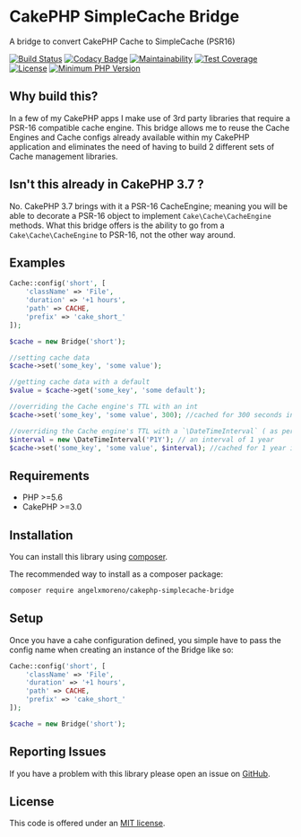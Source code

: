 # CakePHP SimpleCache Bridge

A bridge to convert CakePHP Cache to SimpleCache (PSR16)

[![Build Status](https://travis-ci.com/angelxmoreno/cakephp-simplecache-bridge.svg?branch=master)](https://travis-ci.com/angelxmoreno/cakephp-simplecache-bridge)
[![Codacy Badge](https://api.codacy.com/project/badge/Grade/e73c4fb3793649d18b005595fb4ee70d)](https://www.codacy.com/app/angelxmoreno/cakephp-simplecache-bridge?utm_source=github.com&amp;utm_medium=referral&amp;utm_content=angelxmoreno/cakephp-simplecache-bridge&amp;utm_campaign=Badge_Grade)
[![Maintainability](https://api.codeclimate.com/v1/badges/5df91c50da39c722a010/maintainability)](https://codeclimate.com/github/angelxmoreno/cakephp-simplecache-bridge/maintainability)
[![Test Coverage](https://api.codeclimate.com/v1/badges/5df91c50da39c722a010/test_coverage)](https://codeclimate.com/github/angelxmoreno/cakephp-simplecache-bridge/test_coverage)
[![License](https://img.shields.io/badge/license-MIT-brightgreen.svg?style=flat-square)](LICENSE.txt)
[![Minimum PHP Version](http://img.shields.io/badge/php-%3E%3D%205.6-8892BF.svg)](https://php.net/)

## Why build this? 

In a few of my CakePHP apps I make use of 3rd party libraries that require a PSR-16 compatible cache engine. This bridge
allows me to reuse the Cache Engines and Cache configs already available within my CakePHP application and eliminates 
the need of having to build 2 different sets of Cache management libraries.

## Isn't this already in CakePHP 3.7 ?

No. CakePHP 3.7 brings with it a PSR-16 CacheEngine; meaning you will be able to decorate a PSR-16 object to implement 
`Cake\Cache\CacheEngine` methods. What this bridge offers is the ability to go from a `Cake\Cache\CacheEngine` to PSR-16, not the other way around.

## Examples

```php
Cache::config('short', [
    'className' => 'File',
    'duration' => '+1 hours',
    'path' => CACHE,
    'prefix' => 'cake_short_'
]);

$cache = new Bridge('short');

//setting cache data
$cache->set('some_key', 'some value');

//getting cache data with a default
$value = $cache->get('some_key', 'some default');

//overriding the Cache engine's TTL with an int
$cache->set('some_key', 'some value', 300); //cached for 300 seconds instead of `+1 hours`

//overriding the Cache engine's TTL with a `\DateTimeInterval` ( as per the SimpleCache Interface )
$interval = new \DateTimeInterval('P1Y'); // an interval of 1 year
$cache->set('some_key', 'some value', $interval); //cached for 1 year instead of `+1 hours`
```

## Requirements

- PHP >=5.6
- CakePHP >=3.0

## Installation

You can install this library using [composer](http://getcomposer.org).

The recommended way to install as a composer package:

```sh
composer require angelxmoreno/cakephp-simplecache-bridge
```

## Setup

Once you have a cahe configuration defined, you simple have to pass the config name when creating an instance of the Bridge
like so:
```php
Cache::config('short', [
    'className' => 'File',
    'duration' => '+1 hours',
    'path' => CACHE,
    'prefix' => 'cake_short_'
]);

$cache = new Bridge('short');
```

## Reporting Issues

If you have a problem with this library please open an issue on [GitHub](https://github.com/angelxmoreno/cakephp-simplecache-bridge/issues).

## License

This code is offered under an [MIT license](https://opensource.org/licenses/mit-license.php).
